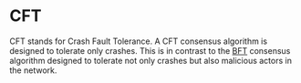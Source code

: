 # CFT

CFT stands for Crash Fault Tolerance. A CFT consensus algorithm is designed to tolerate only crashes. This is in contrast to the [BFT](/glossary/bft) consensus algorithm designed to tolerate not only crashes but also malicious actors in the network.
